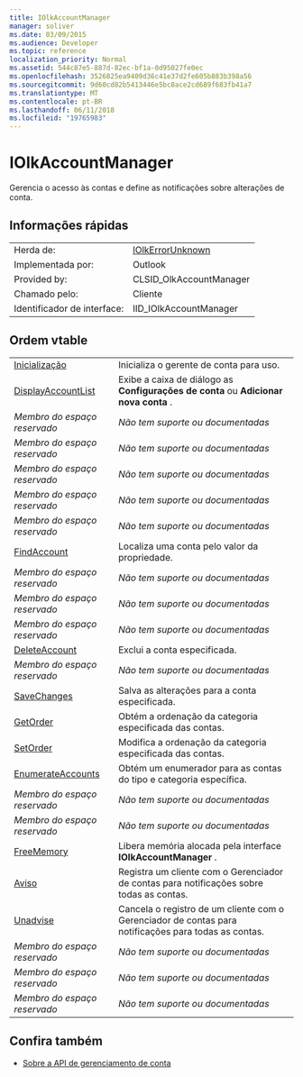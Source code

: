 ```yaml
---
title: IOlkAccountManager
manager: soliver
ms.date: 03/09/2015
ms.audience: Developer
ms.topic: reference
localization_priority: Normal
ms.assetid: 544c87e5-887d-82ec-bf1a-0d95027fe0ec
ms.openlocfilehash: 3526825ea9409d36c41e37d2fe605b883b398a56
ms.sourcegitcommit: 9d60cd82b5413446e5bc8ace2cd689f683fb41a7
ms.translationtype: MT
ms.contentlocale: pt-BR
ms.lasthandoff: 06/11/2018
ms.locfileid: "19765983"
---
```

# <a name="iolkaccountmanager"></a>IOlkAccountManager

Gerencia o acesso às contas e define as notificações sobre alterações de conta.
  
## <a name="quick-info"></a>Informações rápidas

|||
|:-----|:-----|
|Herda de:  <br/> |[IOlkErrorUnknown](iolkerrorunknown.md) <br/> |
|Implementada por:  <br/> |Outlook  <br/> |
|Provided by:  <br/> |CLSID_OlkAccountManager  <br/> |
|Chamado pelo:  <br/> |Cliente  <br/> |
|Identificador de interface:  <br/> |IID_IOlkAccountManager  <br/> |
   
## <a name="vtable-order"></a>Ordem vtable

|||
|:-----|:-----|
|[Inicialização](iolkaccountmanager-init.md) <br/> |Inicializa o gerente de conta para uso.  <br/> |
|[DisplayAccountList](iolkaccountmanager-displayaccountlist.md) <br/> |Exibe a caixa de diálogo as **Configurações de conta** ou **Adicionar nova conta** .  <br/> |
| *Membro do espaço reservado*  <br/> | *Não tem suporte ou documentadas*  <br/> |
| *Membro do espaço reservado*  <br/> | *Não tem suporte ou documentadas*  <br/> |
| *Membro do espaço reservado*  <br/> | *Não tem suporte ou documentadas*  <br/> |
| *Membro do espaço reservado*  <br/> | *Não tem suporte ou documentadas*  <br/> |
| *Membro do espaço reservado*  <br/> | *Não tem suporte ou documentadas*  <br/> |
|[FindAccount](iolkaccountmanager-findaccount.md) <br/> |Localiza uma conta pelo valor da propriedade.  <br/> |
| *Membro do espaço reservado*  <br/> | *Não tem suporte ou documentadas*  <br/> |
| *Membro do espaço reservado*  <br/> | *Não tem suporte ou documentadas*  <br/> |
| *Membro do espaço reservado*  <br/> | *Não tem suporte ou documentadas*  <br/> |
|[DeleteAccount](iolkaccountmanager-deleteaccount.md) <br/> |Exclui a conta especificada.  <br/> |
| *Membro do espaço reservado*  <br/> | *Não tem suporte ou documentadas*  <br/> |
|[SaveChanges](iolkaccountmanager-savechanges.md) <br/> |Salva as alterações para a conta especificada.  <br/> |
|[GetOrder](iolkaccountmanager-getorder.md) <br/> |Obtém a ordenação da categoria especificada das contas.  <br/> |
|[SetOrder](iolkaccountmanager-setorder.md) <br/> |Modifica a ordenação da categoria especificada das contas.  <br/> |
|[EnumerateAccounts](iolkaccountmanager-enumerateaccounts.md) <br/> |Obtém um enumerador para as contas do tipo e categoria específica.  <br/> |
| *Membro do espaço reservado*  <br/> | *Não tem suporte ou documentadas*  <br/> |
| *Membro do espaço reservado*  <br/> | *Não tem suporte ou documentadas*  <br/> |
|[FreeMemory](iolkaccountmanager-freememory.md) <br/> |Libera memória alocada pela interface **IOlkAccountManager** .  <br/> |
|[Aviso](iolkaccountmanager-advise.md) <br/> |Registra um cliente com o Gerenciador de contas para notificações sobre todas as contas.  <br/> |
|[Unadvise](iolkaccountmanager-unadvise.md) <br/> |Cancela o registro de um cliente com o Gerenciador de contas para notificações para todas as contas.  <br/> |
| *Membro do espaço reservado*  <br/> | *Não tem suporte ou documentadas*  <br/> |
| *Membro do espaço reservado*  <br/> | *Não tem suporte ou documentadas*  <br/> |
| *Membro do espaço reservado*  <br/> | *Não tem suporte ou documentadas*  <br/> |
   
## <a name="see-also"></a>Confira também

- [Sobre a API de gerenciamento de conta](about-the-account-management-api.md)

